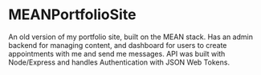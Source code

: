 # MEANPortfolioSite
An old version of my portfolio site, built on the MEAN stack. Has an admin backend for managing content, and dashboard for users to create appointments with me and send me messages. API was built with Node/Express and handles Authentication with JSON Web Tokens.
